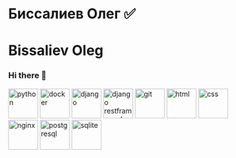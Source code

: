 # Биссалиев Олег :white_check_mark:
# Bissaliev Oleg
### Hi there 👋

<div>
  <img src="https://cdn.jsdelivr.net/gh/devicons/devicon@latest/icons/python/python-original.svg" title="python" height=60 width=60/>
  <img src="https://cdn.jsdelivr.net/gh/devicons/devicon@latest/icons/docker/docker-original.svg" title="docker" height=60 width=60/>
  <img src="https://cdn.jsdelivr.net/gh/devicons/devicon@latest/icons/django/django-plain.svg" title="django" height=60 width=60/>
  <img src="https://cdn.jsdelivr.net/gh/devicons/devicon@latest/icons/djangorest/djangorest-original.svg" title="django restframework" height=60 width=60/>
  <img src="https://cdn.jsdelivr.net/gh/devicons/devicon@latest/icons/git/git-original.svg" title="git" height=60 width=60/>
  <img src="https://cdn.jsdelivr.net/gh/devicons/devicon@latest/icons/html5/html5-original.svg" title="html" height=60 width=60/>
  <img src="https://cdn.jsdelivr.net/gh/devicons/devicon@latest/icons/css3/css3-original.svg" title="css" height=60 width=60/>
  <img src="https://cdn.jsdelivr.net/gh/devicons/devicon@latest/icons/nginx/nginx-original.svg" title="nginx" height=60 width=60/>
  <img src="https://cdn.jsdelivr.net/gh/devicons/devicon@latest/icons/postgresql/postgresql-original.svg" title="postgresql" height=60 width=60/>
  <img src="https://cdn.jsdelivr.net/gh/devicons/devicon@latest/icons/sqlite/sqlite-original.svg" title="sqlite" height=60 width=60/>
</div>


<!--
**bissaliev/bissaliev** is a ✨ _special_ ✨ repository because its `README.md` (this file) appears on your GitHub profile.

Here are some ideas to get you started:

- 🔭 I’m currently working on ...
- 🌱 I’m currently learning ...
- 👯 I’m looking to collaborate on ...
- 🤔 I’m looking for help with ...
- 💬 Ask me about ...
- 📫 How to reach me: ...
- 😄 Pronouns: ...
- ⚡ Fun fact: ...
-->
